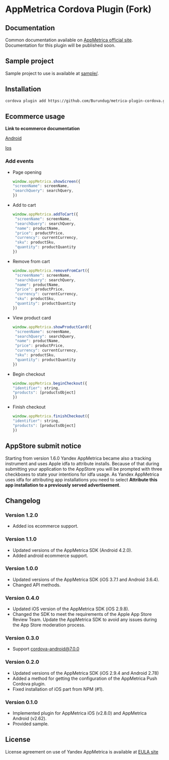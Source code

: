 # AppMetrica Cordova Plugin (Fork)

## Documentation

Common documentation available on [AppMetrica official site][DOCUMENTATION]. Documentation for this plugin will be
published soon.

## Sample project

Sample project to use is available at [sample/][GitHubSAMPLE].

## Installation



```bash
cordova plugin add https://github.com/Burundug/metrica-plugin-cordova.git
```

## Ecommerce usage

**Link to ecommerce documentation**

[Android](https://appmetrica.yandex.ru/docs/data-collection/sending-ecommerce-android.html)

[Ios](https://appmetrica.yandex.ru/docs/data-collection/sending-ecommerce-ios.html)

### Add events

- Page opening
    ```javascript
    window.appMetrica.showScreen({
   "screenName": screenName,
   "searchQuery": searchQuery,
  })
    ```
- Add to cart
  ```javascript
  window.appMetrica.addToCart({
   "screenName": screenName,
   "searchQuery": searchQuery,
   "name": productName,
   "price": productPrice,
   "currency": currentCurrency,
   "sku": productSku,
   "quantity": productQuantity
  })
    ```
- Remove from cart
  ```javascript
  window.appMetrica.removeFromCart({
   "screenName": screenName,
   "searchQuery": searchQuery,
   "name": productName,
   "price": productPrice,
   "currency": currentCurrency,
   "sku": productSku,
   "quantity": productQuantity
  })
    ```
- View product card
  ```javascript
  window.appMetrica.showProductCard({
   "screenName": screenName,
   "searchQuery": searchQuery,
   "name": productName,
   "price": productPrice,
   "currency": currentCurrency,
   "sku": productSku,
   "quantity": productQuantity
  })
    ```
- Begin checkout
  ```javascript
  window.appMetrica.beginCheckout({
  "identifier": string,
  "products": [productsObject]
  })
    ```
- Finish checkout
    ```javascript
    window.appMetrica.finishCheckout({
  "identifier": string,
  "products": [productsObject]
  })
  ```

## AppStore submit notice

Starting from version 1.6.0 Yandex AppMetrica became also a tracking instrument and uses Apple idfa to attribute
installs. Because of that during submitting your application to the AppStore you will be prompted with three checkboxes
to state your intentions for idfa usage. As Yandex AppMetrica uses idfa for attributing app installations you need to
select **Attribute this app installation to a previously served advertisement**.

## Changelog

### Version 1.2.0

* Added ios ecommerce support.

### Version 1.1.0

* Updated versions of the AppMetrica SDK (Android 4.2.0).
* Added android ecommerce support.

### Version 1.0.0

* Updated versions of the AppMetrica SDK (iOS 3.7.1 and Android 3.6.4).
* Changed API methods.

### Version 0.4.0

* Updated iOS version of the AppMetrica SDK (iOS 2.9.8).
* Changed the SDK to meet the requirements of the Apple App Store Review Team. Update the AppMetrica SDK to avoid any
  issues during the App Store moderation process.

### Version 0.3.0

* Support cordova-android@7.0.0

### Version 0.2.0

* Updated versions of the AppMetrica SDK (iOS 2.9.4 and Android 2.78)
* Added a method for getting the configuration of the AppMetrica Push Cordova plugin.
* Fixed installation of iOS part from NPM (#1).

### Version 0.1.0

* Implemented plugin for AppMetrica iOS (v2.8.0) and AppMetrica Android (v2.62).
* Provided sample.

## License

License agreement on use of Yandex AppMetrica is available at [EULA site][LICENSE]


[LICENSE]: https://yandex.com/legal/appmetrica_sdk_agreement/ "Yandex AppMetrica agreement"

[DOCUMENTATION]: https://appmetrica.yandex.com/docs/quick-start/concepts/quick-start.html "Yandex AppMetrica documentation"

[GitHubSAMPLE]: https://github.com/yandexmobile/metrica-plugin-cordova/tree/master/sample "Sample from reository"
